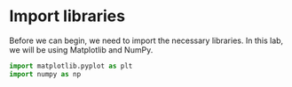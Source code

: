# Import libraries

Before we can begin, we need to import the necessary libraries. In this lab, we will be using Matplotlib and NumPy.

```python
import matplotlib.pyplot as plt
import numpy as np
```
